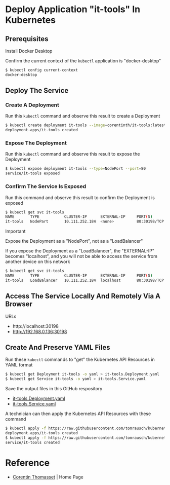 # Deploy Application "it-tools" In Kubernetes

## Prerequisites
Install Docker Desktop

Confirm the current context of the ```kubectl``` application is "docker-desktop"
```bash
$ kubectl config current-context
docker-desktop
```


## Deploy The Service

### Create A Deployment
Run this ```kubectl``` command and observe this result to create a Deployment
```bash
$ kubectl create deployment it-tools --image=corentinth/it-tools:latest
deployment.apps/it-tools created
```

### Expose The Deployment
Run this ```kubectl``` command and observe this result to expose the Deployment
```bash
$ kubectl expose deployment it-tools --type=NodePort --port=80
service/it-tools exposed
```

### Confirm The Service Is Exposed
Run this command and observe this result to confirm the Deployment is exposed
```bash
$ kubectl get svc it-tools
NAME       TYPE           CLUSTER-IP      EXTERNAL-IP     PORT(S)        AGE
it-tools   NodePart       10.111.252.184  <none>          80:30198/TCP   4m52s
```

> [!IMPORTANT]  
> Expose the Deployment as a "NodePort", not as a "LoadBalancer"
>
> If you expose the Deployment as a "LoadBalancer", the "EXTERNAL-IP" becomes "localhost", and you will not be able to access the service from another device on this network
>
> ```bash
> $ kubectl get svc it-tools
> NAME       TYPE           CLUSTER-IP      EXTERNAL-IP     PORT(S)        AGE
> it-tools   LoadBalancer   10.111.252.184  localhost       80:30198/TCP   4m52s
> ```

## Access The Service Locally And Remotely Via A Browser

URLs
- http://localhost:30198
- http://192.168.0.136:30198

## Create And Preserve YAML Files

Run these ```kubectl``` commands to "get" the Kubernetes API Resources in YAML format
```bash
$ kubectl get Deployment it-tools -o yaml > it-tools.Deployment.yaml
$ kubectl get Service it-tools -o yaml > it-tools.Service.yaml
```

Save the output files in this GitHub respository
- [it-tools.Deployment.yaml](https://github.com/tomrausch/kubernetes_public/blob/fbec4bd56d54401ee2de8bd39a89496bcd568efe/src/it-tools/it-tools.Deployment.yaml)
- [it-tools.Service.yaml](https://github.com/tomrausch/kubernetes_public/blob/59efb59adac2185a7f8cf3b1cd07f93e0f86832b/src/it-tools/it-tools.Service.yaml)

A technician can then apply the Kubernetes API Resources with these command
```bash
$ kubectl apply -f https://raw.githubusercontent.com/tomrausch/kubernetes_public/refs/heads/main/src/it-tools/it-tools.Deployment.yaml
deployment.apps/it-tools created
$ kubectl apply -f https://raw.githubusercontent.com/tomrausch/kubernetes_public/refs/heads/main/src/it-tools/it-tools.Service.yaml
service/it-tools created
```

# Reference
- [Corentin Thomasset](https://corentin.tech/) | Home Page
